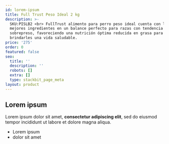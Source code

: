 ```yaml
---
id: lorem-ipsum
title: Full Trust Peso Ideal 2 kg
description: >-
  SKU:PISLB2 <br> FullTrust alimento para perro peso ideal cuenta con los
  mejores ingredientes en un balance perfecto para razas con tendencia a
  sobrepreso, favoreciendo una nutrición óptima reducida en grasa para
  brindarles una vida saludable.
price: '275'
order: 0
featured: false
seo:
  title: ''
  description: ''
  robots: []
  extra: []
  type: stackbit_page_meta
layout: product
---
```

## Lorem ipsum

Lorem ipsum dolor sit amet, **consectetur adipiscing elit**, sed do eiusmod tempor incididunt ut labore et dolore magna aliqua.

- Lorem ipsum
- dolor sit amet